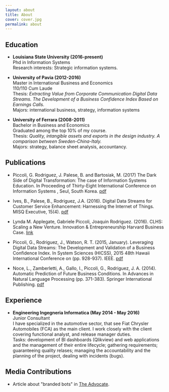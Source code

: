 ```yaml
---
layout: about
title: About
cover: cover.jpg
permalink: about
---
```


## <i class="fa fa-university" aria-hidden="true"></i> Education

- **Louisiana State University (2016-present)**  
Phd in Information Systems  
Research interests: Strategic information systems.

- **University of Pavia (2012-2016)**  
Master in International Business and Economics  
110/110 Cum Laude  
Thesis: *Extracting Value from Corporate Communication Digital Data Streams. The Development of a Business Confidence Index Based on Earnings Calls.*  
Majors: international business, strategy, information systems  

- **University of Ferrara (2008-2011)**  
Bachelor in Business and Economics  
Graduated among the top 10% of my course.  
Thesis: *Quality, intangible assets and exports in the design industry. A comparison between Sweden-China-Italy.*  
Majors: strategy, balance sheet analysis, accountancy.  

## <i class="fa fa-graduation-cap" aria-hidden="true"></i> Publications

- Piccoli, G. Rodriguez, J. Palese, B. and Bartosiak, M. (2017) The Dark Side of Digital Transformation: The case of Information Systems Education. In Proceeding of Thirty-Eight International Conference on Information Systems , Seul, South Korea. [pdf](https://dds.cct.lsu.edu/ddslab/pdf/piccolietal2017.pdf)

- Ives, B., Palese, B., Rodriguez, J.A. (2016). Digital Data Streams for Customer Service Enhancement: Harnessing the Internet of Things. MISQ Executive, 15(4). [pdf](http://www.misqe.org/ojs2/execsummaries/MISQE_V15I4_Ivesetal_Web.pdf)  

- Lynda M. Applegate, Gabriele Piccoli, Joaquin Rodriguez. (2016). CLHS: Scaling a New Venture. Innovation & Entrepreneurship Harvard Business Case. [link](https://hbr.org/product/clhs-scaling-a-new-venture/817053-PDF-ENG)

- Piccoli, G., Rodriguez, J., Watson, R. T. (2015, January). Leveraging Digital Data Streams: The Development and Validation of a Business Confidence Index. In System Sciences (HICSS), 2015 48th Hawaii International Conference on (pp. 928-937). IEEE. [pdf](https://dds.cct.lsu.edu/ddslab/pdf/leveraging_digital_data_streams.pdf)  

- Noce, L., Zamberletti, A., Gallo, I., Piccoli, G., Rodriguez, J. A. (2014). Automatic Prediction of Future Business Conditions. In Advances in Natural Language Processing (pp. 371-383). Springer International Publishing. [pdf](https://dds.cct.lsu.edu/ddslab/pdf/automatic_prediction_future_business_conditions.pdf)  

## <i class="fa fa-briefcase" aria-hidden="true"></i> Experience  

- **Engineering Ingegneria Informatica (May 2014 - May 2016)**  
Junior Consultant  
I have specialized in the automotive sector, that see Fiat Chrysler Automobiles (FCA) as the main client. I work closely with the client covering functional analyst, and release manager duties.  
Tasks: development of BI dashboards (Qlikview) and web applications and the management of their entire lifecycle; gathering requirements; guaranteeing quality relases; managing the accountability and the planning of the project, dealing with incidents (bugs).  

## <i class="fa fa-newspaper-o" aria-hidden="true"></i> Media Contributions

- Article about "branded bots" in [The Advocate](http://www.theadvocate.com/baton_rouge/news/business/article_476b4ab8-b98e-11e7-8dd8-330072c0343e.html).